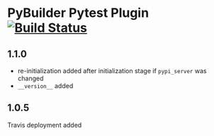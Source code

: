 PyBuilder Pytest Plugin [![Build Status](https://travis-ci.org/AlexeySanko/pybuilder_pypi_server.svg?branch=master)](https://travis-ci.org/AlexeySanko/pybuilder_pypi_server)
=======================
1.1.0
---
- re-initialization added after initialization stage if `pypi_server` was changed
- `__version__` added

1.0.5
-----
Travis deployment added